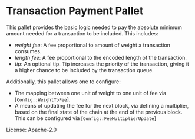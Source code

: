 # Transaction Payment Pallet

This pallet provides the basic logic needed to pay the absolute minimum amount needed for a
transaction to be included. This includes:
  - _weight fee_: A fee proportional to amount of weight a transaction consumes.
  - _length fee_: A fee proportional to the encoded length of the transaction.
  - _tip_: An optional tip. Tip increases the priority of the transaction, giving it a higher
    chance to be included by the transaction queue.

Additionally, this pallet allows one to configure:
  - The mapping between one unit of weight to one unit of fee via [`Config::WeightToFee`].
  - A means of updating the fee for the next block, via defining a multiplier, based on the
    final state of the chain at the end of the previous block. This can be configured via
    [`Config::FeeMultiplierUpdate`]

License: Apache-2.0
